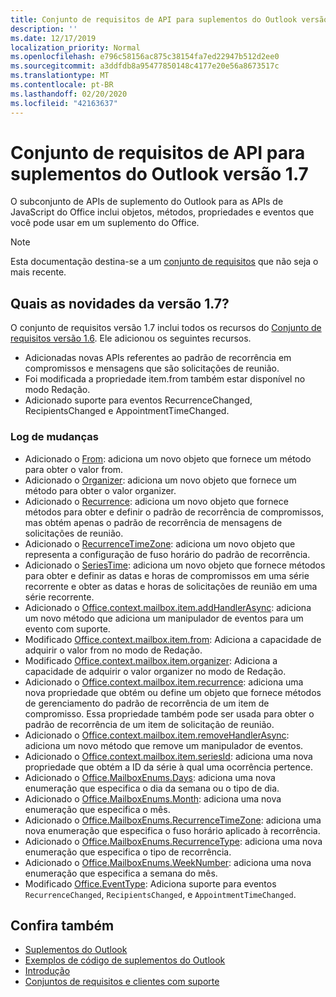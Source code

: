 ```yaml
---
title: Conjunto de requisitos de API para suplementos do Outlook versão 1.7
description: ''
ms.date: 12/17/2019
localization_priority: Normal
ms.openlocfilehash: e796c58156ac875c38154fa7ed22947b512d2ee0
ms.sourcegitcommit: a3ddfdb8a95477850148c4177e20e56a8673517c
ms.translationtype: MT
ms.contentlocale: pt-BR
ms.lasthandoff: 02/20/2020
ms.locfileid: "42163637"
---
```

# <a name="outlook-add-in-api-requirement-set-17"></a>Conjunto de requisitos de API para suplementos do Outlook versão 1.7

O subconjunto de APIs de suplemento do Outlook para as APIs de JavaScript do Office inclui objetos, métodos, propriedades e eventos que você pode usar em um suplemento do Office.

> [!NOTE]
> Esta documentação destina-se a um [conjunto de requisitos](/office/dev/add-ins/reference/requirement-sets/outlook-api-requirement-sets) que não seja o mais recente.

## <a name="whats-new-in-17"></a>Quais as novidades da versão 1.7?

O conjunto de requisitos versão 1.7 inclui todos os recursos do [Conjunto de requisitos versão 1.6](../requirement-set-1.6/outlook-requirement-set-1.6.md). Ele adicionou os seguintes recursos.

- Adicionadas novas APIs referentes ao padrão de recorrência em compromissos e mensagens que são solicitações de reunião.
- Foi modificada a propriedade item.from também estar disponível no modo Redação.
- Adicionado suporte para eventos RecurrenceChanged, RecipientsChanged e AppointmentTimeChanged.

### <a name="change-log"></a>Log de mudanças

- Adicionado o [From](/javascript/api/outlook/office.from?view=outlook-js-1.7): adiciona um novo objeto que fornece um método para obter o valor from.
- Adicionado o [Organizer](/javascript/api/outlook/office.organizer?view=outlook-js-1.7): adiciona um novo objeto que fornece um método para obter o valor organizer.
- Adicionado o [Recurrence](/javascript/api/outlook/office.recurrence?view=outlook-js-1.7): adiciona um novo objeto que fornece métodos para obter e definir o padrão de recorrência de compromissos, mas obtém apenas o padrão de recorrência de mensagens de solicitações de reunião.
- Adicionado o [RecurrenceTimeZone](/javascript/api/outlook/office.recurrencetimezone?view=outlook-js-1.7): adiciona um novo objeto que representa a configuração de fuso horário do padrão de recorrência.
- Adicionado o [SeriesTime](/javascript/api/outlook/office.seriestime?view=outlook-js-1.7): adiciona um novo objeto que fornece métodos para obter e definir as datas e horas de compromissos em uma série recorrente e obter as datas e horas de solicitações de reunião em uma série recorrente.
- Adicionado o [Office.context.mailbox.item.addHandlerAsync](office.context.mailbox.item.md#methods): adiciona um novo método que adiciona um manipulador de eventos para um evento com suporte.
- Modificado [Office.context.mailbox.item.from](office.context.mailbox.item.md#properties): Adiciona a capacidade de adquirir o valor from no modo de Redação.
- Modificado [Office.context.mailbox.item.organizer](office.context.mailbox.item.md#properties): Adiciona a capacidade de adquirir o valor organizer no modo de Redação.
- Adicionado o [Office.context.mailbox.item.recurrence](office.context.mailbox.item.md#properties): adiciona uma nova propriedade que obtém ou define um objeto que fornece métodos de gerenciamento do padrão de recorrência de um item de compromisso. Essa propriedade também pode ser usada para obter o padrão de recorrência de um item de solicitação de reunião.
- Adicionado o [Office.context.mailbox.item.removeHandlerAsync](office.context.mailbox.item.md#methods): adiciona um novo método que remove um manipulador de eventos.
- Adicionado o [Office.context.mailbox.item.seriesId](office.context.mailbox.item.md#properties): adiciona uma nova propriedade que obtém a ID da série à qual uma ocorrência pertence.
- Adicionado o [Office.MailboxEnums.Days](/javascript/api/outlook/office.mailboxenums.days?view=outlook-js-1.7): adiciona uma nova enumeração que especifica o dia da semana ou o tipo de dia.
- Adicionado o [Office.MailboxEnums.Month](/javascript/api/outlook/office.mailboxenums.month?view=outlook-js-1.7): adiciona uma nova enumeração que especifica o mês.
- Adicionado o [Office.MailboxEnums.RecurrenceTimeZone](/javascript/api/outlook/office.mailboxenums.recurrencetimezone?view=outlook-js-1.7): adiciona uma nova enumeração que especifica o fuso horário aplicado à recorrência.
- Adicionado o [Office.MailboxEnums.RecurrenceType](/javascript/api/outlook/office.mailboxenums.recurrencetype?view=outlook-js-1.7): adiciona uma nova enumeração que especifica o tipo de recorrência.
- Adicionado o [Office.MailboxEnums.WeekNumber](/javascript/api/outlook/office.mailboxenums.weeknumber?view=outlook-js-1.7): adiciona uma nova enumeração que especifica a semana do mês.
- Modificado [Office.EventType](/javascript/api/office/office.eventtype): Adiciona suporte para eventos `RecurrenceChanged`, `RecipientsChanged`, e `AppointmentTimeChanged`.

## <a name="see-also"></a>Confira também

- [Suplementos do Outlook](../../../outlook/outlook-add-ins-overview.md)
- [Exemplos de código de suplementos do Outlook](https://developer.microsoft.com/outlook/gallery/?filterBy=Outlook,Samples,Add-ins)
- [Introdução](../../../quickstarts/outlook-quickstart.md)
- [Conjuntos de requisitos e clientes com suporte](../../requirement-sets/outlook-api-requirement-sets.md)
